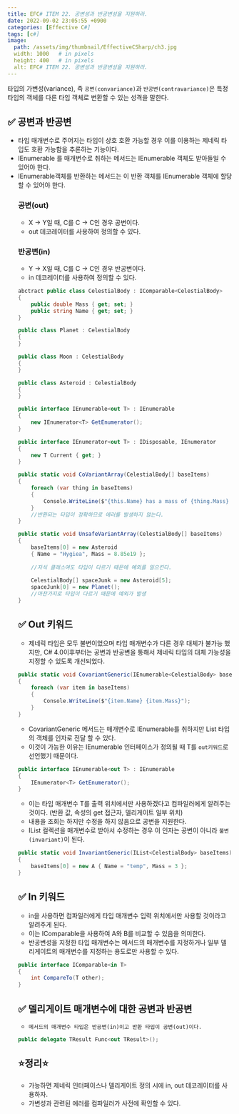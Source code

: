```yaml
---
title: EFC# ITEM 22. 공변성과 반공변성을 지원하라.
date: 2022-09-02 23:05:55 +0900
categories: [Effective C#]
tags: [c#]
image:
  path: /assets/img/thumbnail/EffectiveCSharp/ch3.jpg
  width: 1000   # in pixels
  height: 400   # in pixels
  alt: EFC# ITEM 22. 공변성과 반공변성을 지원하라.
---
```


타입의 가변성(variance), 즉 `공변(convariance)`과 `반공변(contravariance)`은 특정 타입의 객체를 다른 타입 객체로 변환할 수 있는 성격을 말한다. 

## ✅ 공변과 반공변
 - 타입 매개변수로 주어지는 타입이 상호 호환 가능할 경우 이를 이용하는 제네릭 타입도 호환 가능함을 추론하는 기능이다.
 - IEnumerable<Object> 를 매개변수로 취하는 메서드는 IEnumerable<MyType> 객체도 받아들일 수 있어야 한다.
 - IEnumerable<MyType>객체를 반환하는 메서드는 이 반환 객체를 IEnumerable<Object> 객체에 할당할 수 있어야 한다.

### 공변(out)
 - X -> Y일 때, C<T>를 C<X> -> C<Y>인 경우 공변이다.
 - out 데코레이터를 사용하여 정의할 수 있다.

### 반공변(in)
 - Y -> X일 때, C<T>를 C<X> -> C<Y>인 경우 반공변이다.
 - in 데코레이터를 사용하여 정의할 수 있다.

```csharp
abctract public class CelestialBody : IComparable<CelestialBody>
{
	public double Mass { get; set; }
	public string Name { get; set; }
}

public class Planet : CelestialBody
{
}

public class Moon : CelestialBody
{
}

public class Asteroid : CelestialBody
{
}
```

```csharp
public interface IEnumerable<out T> : IEnumerable
{
	new IEnumerator<T> GetEnumerator();
}

public interface IEnumerator<out T> : IDisposable, IEnumerator
{
	new T Current { get; }
}
```

```csharp
public static void CoVariantArray(CelestialBody[] baseItems)
{
    foreach (var thing in baseItems)
    {
    	Console.WriteLine($"{this.Name} has a mass of {thing.Mass} Kg");
    }
    //반환되는 타입이 정확하므로 에러를 발생하지 않는다.
}
```

```csharp
public static void UnsafeVariantArray(CelestialBody[] baseItems)
{
    baseItems[0] = new Asteroid
    { Name = "Hygiea", Mass = 8.85e19 };
        
    //자식 클래스여도 타입이 다르기 때문에 예외를 일으킨다.
    
    CelestialBody[] spaceJunk = new Asteroid[5];
    spaceJunk[0] = new Planet();
    //마찬가지로 타입이 다르기 때문에 예외가 발생
}
```

## ✅ Out 키워드
- 제네릭 타입은 모두 불변이었으며 타입 매개변수가 다른 경우 대체가 불가능 했지만, C# 4.0이후부터는 공변과 반공변을 통해서 제네릭 타입의 대체 가능성을 지정할 수 있도록 개선되었다.

```csharp
public static void CovariantGeneric(IEnumerable<CelestialBody> baseItems)
{
    foreach (var item in baseItems)
    {
        Console.WriteLine($"{item.Name} {item.Mass}");
    }
}
```
- CovariantGeneric 메서드는 매개변수로 IEnumerable<CelestialBody>를 취하지만 List<Planet> 타입의 객체를 인자로 전달 할 수 있다.
- 이것이 가능한 이유는 IEnumerable<T> 인터페이스가 정의될 때 T를 `out키워드`로 선언했기 때문이다. 
```csharp
public interface IEnumerable<out T> : IEnumerable
{
    IEnumerator<T> GetEnumerator();
}
```
- 이는 타입 매개변수 T를 출력 위치에서만 사용하겠다고 컴파일러에게 알려주는 것이다.
(반환 값, 속성의 get 접근자, 델리게이트 일부 위치)
- 내용을 조회는 하지만 수정을 하지 않음으로 공변을 지원한다.
- IList 컬렉션을 매개변수로 받아서 수정하는 경우 이 인자는 공변이 아니라 `불변(invariant)`이 된다.
```csharp
public static void InvariantGeneric(IList<CelestialBody> baseItems)
{
    baseItems[0] = new A { Name = "temp", Mass = 3 };
}
```

## ✅ In 키워드
- in을 사용하면 컴파일러에게 타입 매개변수 입력 위치에서만 사용할 것이라고 알려주게 된다.
- 이는 IComparable을 사용하여 A와 B를 비교할 수 있음을 의미한다.
- 반공변성을 지정한 타입 매개변수는 메서드의 매개변수를 지정하거나 일부 델리게이트의 매개변수를 지정하는 용도로만 사용할 수 있다.
```csharp
public interface IComparable<in T>
{
    int CompareTo(T other);
}
```
## ✅ 델리게이트 매개변수에 대한 공변과 반공변
- `메서드의 매개변수 타입은 반공변(in)이고 반환 타입이 공변(out)이다.`
```csharp
public delegate TResult Func<out TResult>();
```


## ⭐정리⭐
- 가능하면 제네릭 인터페이스나 델리게이트 정의 시에 in, out 데코레이터를 사용하자.
- 가변성과 관련된 에러를 컴파일러가 사전에 확인할 수 있다.
